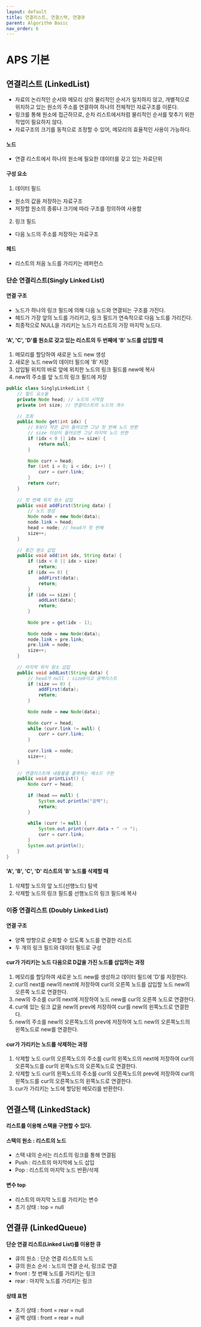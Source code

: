 ```yaml
---
layout: default
title: 연결리스트, 연결스택, 연결큐
parent: Algorithm Basic
nav_order: 6
---
```


# APS 기본

## 연결리스트 (LinkedList)
- 자료의 논리적인 순서와 메모리 상의 물리적인 순서가 일치하지 않고, 개별적으로 위치하고 있는 원소의 주소를 연결하여 하나의 전체적인 자료구조를 이룬다.
- 링크를 통해 원소에 접근하므로, 순차 리스트에서처럼 물리적인 순서를 맞추기 위한 작업이 필요하지 않다.
- 자료구조의 크기를 동적으로 조정할 수 있어, 메모리의 효율적인 사용이 가능하다.

#### 노드
- 연결 리스트에서 하나의 원소에 필요한 데이터를 갖고 있는 자료단위

#### 구성 요소
1. 데이터 필드
- 원소의 값을 저장하는 자료구조
- 저장할 원소의 종류나 크기에 따라 구조를 정의하여 사용함

2. 링크 필드
- 다음 노드의 주소를 저장하는 자료구조

#### 헤드
- 리스트의 처음 노드를 가리키는 레퍼런스

### 단순 연결리스트(Singly Linked List)

#### 연결 구조
- 노드가 하나의 링크 필드에 의해 다음 노드와 연결되는 구조를 가진다.
- 헤드가 가장 앞의 노드를 가리키고, 링크 필드가 연속적으로 다음 노드를 가리킨다.
- 최종적으로 NULL을 가리키는 노드가 리스트의 가장 마지막 노드다.

#### 'A', 'C', 'D'를 원소로 갖고 있는 리스트의 두 번째에 'B' 노드를 삽입할 때
1. 메모리를 할당하여 새로운 노드 new 생성
2. 새로운 노드 new의 데이터 필드에 'B' 저장
3. 삽입될 위치의 바로 앞에 위치한 노드의 링크 필드를 new에 복사
4. new의 주소를 앞 노드의 링크 필드에 저장

```java
public class SinglyLinkedList {
	// 필드 요소들
	private Node head; // 노드의 시작점
	private int size; // 연결리스트의 노드의 개수
	
	// 조회
	public Node get(int idx) {
		// 0보다 작은 값이 들어오면 그냥 첫 번째 노드 반환
		// size 이상이 들어오면 그냥 마지막 노드 반환 
		if (idx < 0 || idx >= size) {
			return null;
		}
	
		Node curr = head;
		for (int i = 0; i < idx; i++) {
			curr = curr.link;
		}
		return curr;
	}
	
	// 첫 번째 위치 원소 삽입
	public void addFirst(String data) {
		// 노드 생성
		Node node = new Node(data);
		node.link = head;
		head = node; // head가 첫 번째 
		size++;
	}
	
	// 중간 원소 삽입
	public void add(int idx, String data) {
		if (idx < 0 || idx > size)
			return;
		if (idx == 0) {
			addFirst(data);
			return;
		}
		if (idx == size) {
			addLast(data);
			return;
		}
		 
		Node pre = get(idx - 1);
		
		Node node = new Node(data);
		node.link = pre.link;
		pre.link = node;
		size++;
	}
	
	// 마지막 위치 원소 삽입
	public void addLast(String data) {
		// head가 null : size0이고 공백리스트
		if (size == 0) {
			addFirst(data);
			return;
		}
		
		Node node = new Node(data);
		
		Node curr = head;
		while (curr.link != null) {
			curr = curr.link;
		}
		
		curr.link = node;
		size++;
	}
	
	// 연결리스트에 내용물을 출력하는 메소드 구현
	public void printList() {
		Node curr = head;
		
		if (head == null) {
			System.out.println("공백");
			return;
		}
		
		while (curr != null) {
			System.out.print(curr.data + " -> ");
			curr = curr.link;
		}
		System.out.println();
	}
}
```

#### 'A', 'B', 'C', 'D' 리스트의 'B' 노드를 삭제할 때
1. 삭제할 노드의 앞 노드(선행노드) 탐색
2. 삭제할 노드의 링크 필드를 선행노드의 링크 필드에 복사

### 이중 연결리스트 (Doubly Linked List)

#### 연결 구조
- 양쪽 방향으로 순회할 수 있도록 노드를 연결한 리스트
- 두 개의 링크 필드와 데이터 필드로 구성

#### cur가 가리키는 노드 다음으로 D값을 가진 노드를 삽입하는 과정
1. 메모리를 할당하여 새로운 노드 new를 생성하고 데이터 필드에 'D'를 저장한다.
2. cur의 next를 new의 next에 저장하여 cur의 오른쪽 노드를 삽입할 노드 new의 오른쪽 노드로 연결한다.
3. new의 주소를 cur의 next에 저장하여 노드 new를 cur의 오른쪽 노드로 연결한다.
4. cur에 있는 링크 값을 new의 prev에 저장하여 cur를 new의 왼쪽노드로 연결한다.
5. new의 주소를 new의 오른쪽노드의 prev에 저장하여 노드 new의 오른쪽노드의 왼쪽노드로 new를 연결한다.

#### cur가 가리키는 노드를 삭제하는 과정
1. 삭제할 노드 cur의 오른쪽노드의 주소를 cur의 왼쪽노드의 next에 저장하여 cur의 오른쪽노드를 cur의 왼쪽노드의 오른쪽노드로 연결한다.
2. 삭제할 노드 cur의 왼쪽노드의 주소를 cur의 오른쪽노드의 prev에 저장하여 cur의 왼쪽노드를 cur의 오른쪽노드의 왼쪽노드로 연결한다.
3. cur가 가리키는 노드에 할당된 메모리를 반환한다.

## 연결스택 (LinkedStack)

#### 리스트를 이용해 스택을 구현할 수 있다.

#### 스택의 원소 : 리스트의 노드
- 스택 내의 순서는 리스트의 링크를 통해 연결됨
- Push : 리스트의 마지막에 노드 삽입 
- Pop : 리스트의 마지막 노드 반환/삭제

#### 변수 top
- 리스트의 마지막 노드를 가리키는 변수
- 초기 상태 : top = null

## 연결큐 (LinkedQueue)

#### 단순 연결 리스트(Linked List)를 이용한 큐
- 큐의 원소 : 단순 연결 리스트의 노드
- 큐의 원소 순서 : 노드의 연결 순서, 링크로 연결
- front : 첫 번째 노드를 가리키는 링크
- rear : 마지막 노드를 가리키는 링크

#### 상태 표현
- 초기 상태 : front = rear = null
- 공백 상태 : front = rear = null 